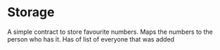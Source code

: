 # Storage

A simple contract to store favourite numbers.
Maps the numbers to the person who has it.
Has of list of everyone that was added
